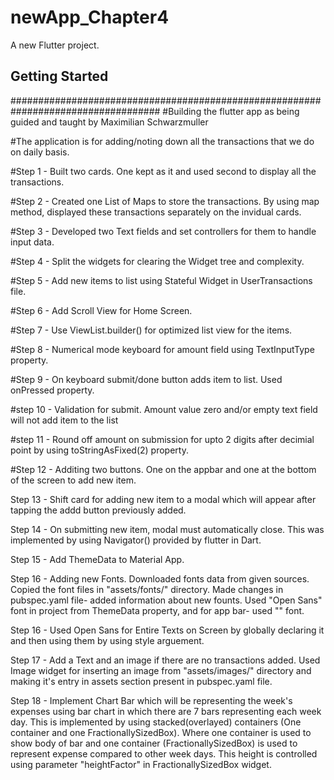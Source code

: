 # newApp_Chapter4

A new Flutter project.

## Getting Started

###################################################################################
#Building the flutter app as being guided and taught by Maximilian Schwarzmuller
 
#The application is for adding/noting down all the transactions that we do on daily basis.

#Step 1 - Built two cards. One kept as it and used second to display all the transactions. 

#Step 2 - Created one List of Maps to store the transactions. By using map method, 
displayed these transactions separately on the invidual cards.

#Step 3 - Developed two Text fields and set controllers for them to handle input data.

#Step 4 - Split the widgets for clearing the Widget tree and complexity.

#Step 5 - Add new items to list using Stateful Widget in UserTransactions file.

#Step 6 - Add Scroll View for Home Screen.

#Step 7 - Use ViewList.builder() for optimized list view for the items.

#Step 8 - Numerical mode keyboard for amount field using TextInputType property.

#Step 9 - On keyboard submit/done button adds item to list. Used onPressed property.

#step 10 - Validation for submit. Amount value zero and/or empty text field will 
not  add item to the list

#step 11 - Round off amount on submission for upto 2 digits after decimial point by 
using toStringAsFixed(2) property.

#Step 12 - Additing two buttons. One on the appbar and one at the bottom of the screen to add new item.

Step 13 - Shift card for adding new item to a modal which will appear after tapping the addd button previously added.

Step 14 - On submitting new item, modal must automatically close. This was implemented by using Navigator() provided by flutter in Dart.

Step 15 - Add ThemeData to Material App.

Step 16 -  Adding new Fonts. Downloaded fonts data from given sources. Copied the font files in "assets/fonts/" directory. Made changes in pubspec.yaml file- added information about new founts. Used "Open Sans" font in project from ThemeData property, and for app bar- used "" font.

Step 16 - Used Open Sans for Entire Texts on Screen by globally declaring it and then using them by using style arguement.

Step 17 - Add a Text and an image if there are no transactions added. Used Image widget for inserting an image from "assets/images/" directory and making it's entry in assets section present in pubspec.yaml file.

Step 18 - Implement Chart Bar which will be representing the week's expenses using bar chart in which there are 7 bars representing each week day. This is implemented by using stacked(overlayed) containers (One container and one FractionallySizedBox). Where one container is used to show body of bar and one container (FractionallySizedBox) is used to represent expense compared to other week days. This height is controlled using parameter "heightFactor" in FractionallySizedBox widget.
